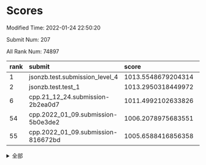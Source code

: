 # Scores

Modified Time: 2022-01-24 22:50:20

Submit Num: 207

All Rank Num: 74897

| rank |               submit               |       score        |       sigma        | pk_num |
| :--- | :--------------------------------- | :----------------- | :----------------- | :----- |
| 1    | jsonzb.test.submission_level_4     | 1013.5548679204314 | 0.8146505838974116 | 1448   |
| 2    | jsonzb.test.test_1                 | 1013.2950318449972 | 0.8332054905465242 | 1447   |
| 6    | cpp.21_12_24.submission-2b2ea0d7   | 1011.4992102633826 | 0.7982518093329913 | 1449   |
| 54   | cpp.2022_01_09.submission-5b0e3de2 | 1006.2078975683551 | 0.7251068711765707 | 1448   |
| 55   | cpp.2022_01_09.submission-816672bd | 1005.6588416856358 | 0.7206381428794166 | 1447   |


<details>
<summary>全部</summary>

| rank |                 submit                 |       score        |       sigma        | pk_num |
| :--- | :------------------------------------- | :----------------- | :----------------- | :----- |
| 1    | jsonzb.test.submission_level_4         | 1013.5548679204314 | 0.8146505838974116 | 1448   |
| 2    | jsonzb.test.test_1                     | 1013.2950318449972 | 0.8332054905465242 | 1447   |
| 3    | gobigger.level_3.submission_level_3_1  | 1012.5157889459954 | 0.7864932919922216 | 1448   |
| 4    | gobigger.level_3.submission_level_3_4  | 1011.7628210314491 | 0.7982108036721135 | 1445   |
| 5    | gobigger.level_3.submission_level_3_6  | 1011.7518452590544 | 0.8175099695174856 | 1448   |
| 6    | cpp.21_12_24.submission-2b2ea0d7       | 1011.4992102633826 | 0.7982518093329913 | 1449   |
| 7    | gobigger.level_3.submission_level_3_0  | 1011.2124880439485 | 0.7766100727369585 | 1449   |
| 8    | gobigger.level_3.submission_level_3_41 | 1011.0761499790673 | 0.7774912387244056 | 1453   |
| 9    | gobigger.level_3.submission_level_3_33 | 1010.8971378647626 | 0.7664006293641566 | 1446   |
| 10   | gobigger.level_3.submission_level_3_45 | 1010.8414259294505 | 0.7751329083115527 | 1447   |
| 11   | gobigger.level_3.submission_level_3_8  | 1010.736720838804  | 0.7464583214610002 | 1447   |
| 12   | gobigger.level_3.submission_level_3_28 | 1010.5723885545367 | 0.7695664720927261 | 1450   |
| 13   | gobigger.level_3.submission_level_3_29 | 1010.447749717809  | 0.7704106706171796 | 1442   |
| 14   | gobigger.level_3.submission_level_3_49 | 1010.4324677301533 | 0.7549821225686539 | 1451   |
| 15   | gobigger.level_3.submission_level_3_44 | 1010.4113329187812 | 0.7464691843513888 | 1445   |
| 16   | gobigger.level_3.submission_level_3_36 | 1010.364416037959  | 0.7751762182555948 | 1447   |
| 17   | gobigger.level_3.submission_level_3_38 | 1010.3600170139408 | 0.7872495253355489 | 1442   |
| 18   | gobigger.level_3.submission_level_3_2  | 1010.3558293558976 | 0.7652675926761742 | 1446   |
| 19   | gobigger.level_3.submission_level_3_21 | 1010.3002455832452 | 0.7654651220968648 | 1445   |
| 20   | gobigger.level_3.submission_level_3_10 | 1010.2862482924827 | 0.7456537965201667 | 1446   |
| 21   | gobigger.level_3.submission_level_3_27 | 1010.2633152690466 | 0.7833998166050401 | 1445   |
| 22   | gobigger.level_3.submission_level_3_46 | 1010.1680109386544 | 0.738949551845233  | 1448   |
| 23   | gobigger.level_3.submission_level_3_26 | 1010.0076950009525 | 0.7428053343712971 | 1442   |
| 24   | gobigger.level_3.submission_level_3_19 | 1010.007623681036  | 0.746911513302294  | 1447   |
| 25   | gobigger.level_3.submission_level_3_30 | 1009.8272440513363 | 0.7527145341530252 | 1450   |
| 26   | gobigger.level_3.submission_level_3_15 | 1009.8173017468835 | 0.7437644411649619 | 1448   |
| 27   | gobigger.level_3.submission_level_3_5  | 1009.7817077586885 | 0.763107059542152  | 1448   |
| 28   | gobigger.level_3.submission_level_3_35 | 1009.780397172882  | 0.7400920609979377 | 1447   |
| 29   | gobigger.level_3.submission_level_3_48 | 1009.7419034758086 | 0.7571520238728662 | 1448   |
| 30   | gobigger.level_3.submission_level_3_37 | 1009.7362965737241 | 0.7574296161080484 | 1441   |
| 31   | gobigger.level_3.submission_level_3_39 | 1009.7221806538068 | 0.7505616024169006 | 1454   |
| 32   | gobigger.level_3.submission_level_3_47 | 1009.7103985504103 | 0.7488634324183973 | 1443   |
| 33   | gobigger.level_3.submission_level_3_12 | 1009.6924732780594 | 0.7589362399126449 | 1444   |
| 34   | gobigger.level_3.submission_level_3_40 | 1009.6336617550111 | 0.7583676869255485 | 1451   |
| 35   | gobigger.level_3.submission_level_3_7  | 1009.6268949938511 | 0.7715072129159533 | 1451   |
| 36   | gobigger.level_3.submission_level_3_34 | 1009.5365994663621 | 0.7603530522084048 | 1437   |
| 37   | gobigger.level_3.submission_level_3_14 | 1009.4547866132405 | 0.7584204121003845 | 1445   |
| 38   | gobigger.level_3.submission_level_3_31 | 1009.3913834016697 | 0.7569135762719641 | 1446   |
| 39   | gobigger.level_3.submission_level_3_43 | 1009.3311351201014 | 0.7377016980985117 | 1447   |
| 40   | gobigger.level_3.submission_level_3_13 | 1009.3025604449571 | 0.7503641417929028 | 1448   |
| 41   | gobigger.level_3.submission_level_3_11 | 1009.2631715627186 | 0.7577526899392506 | 1451   |
| 42   | gobigger.level_3.submission_level_3_16 | 1009.1996200741138 | 0.7496977252950019 | 1448   |
| 43   | gobigger.level_3.submission_level_3_3  | 1009.0637371878504 | 0.7353223864840095 | 1450   |
| 44   | gobigger.level_3.submission_level_3_17 | 1009.0427277745572 | 0.7490882484811255 | 1450   |
| 45   | gobigger.level_3.submission_level_3_32 | 1009.0262185459018 | 0.7360317764676891 | 1445   |
| 46   | gobigger.level_3.submission_level_3_42 | 1009.0153134726545 | 0.750660936813181  | 1454   |
| 47   | gobigger.level_3.submission_level_3_20 | 1008.9500445444734 | 0.7530502918094727 | 1446   |
| 48   | gobigger.level_3.submission_level_3_24 | 1008.5630709285583 | 0.7589840120964475 | 1445   |
| 49   | gobigger.level_3.submission_level_3_9  | 1008.5422365363762 | 0.7508828366963558 | 1447   |
| 50   | gobigger.level_3.submission_level_3_23 | 1008.4824875979475 | 0.7666297839487838 | 1451   |
| 51   | gobigger.level_3.submission_level_3_22 | 1008.3135250543751 | 0.7379705659184271 | 1451   |
| 52   | gobigger.level_3.submission_level_3_25 | 1008.1225259196798 | 0.7272819145973691 | 1446   |
| 53   | gobigger.level_3.submission_level_3_18 | 1008.0822012085426 | 0.7362717003616689 | 1448   |
| 54   | cpp.2022_01_09.submission-5b0e3de2     | 1006.2078975683551 | 0.7251068711765707 | 1448   |
| 55   | cpp.2022_01_09.submission-816672bd     | 1005.6588416856358 | 0.7206381428794166 | 1447   |
| 56   | gobigger.level_1.submission_level_1_2  | 1004.8111034147324 | 0.7126337310996798 | 1448   |
| 57   | gobigger.level_1.submission_level_1_8  | 1004.6516042781682 | 0.7170378264602547 | 1451   |
| 58   | gobigger.level_1.submission_level_1_32 | 1004.5404966440093 | 0.7174735938948523 | 1448   |
| 59   | gobigger.level_1.submission_level_1_35 | 1004.5192074873692 | 0.7256629312003745 | 1446   |
| 60   | gobigger.level_1.submission_level_1_23 | 1004.3489186901937 | 0.72300400086044   | 1450   |
| 61   | gobigger.level_1.submission_level_1_10 | 1004.3453941053999 | 0.7122383293253658 | 1449   |
| 62   | gobigger.level_1.submission_level_1_46 | 1004.2194132977078 | 0.7077357792119932 | 1444   |
| 63   | gobigger.level_1.submission_level_1_28 | 1004.217463162828  | 0.7052378548639054 | 1450   |
| 64   | gobigger.level_1.submission_level_1_19 | 1004.0991973415267 | 0.7096911615116132 | 1454   |
| 65   | gobigger.level_1.submission_level_1_41 | 1003.9656697855285 | 0.7015280245884723 | 1449   |
| 66   | gobigger.level_1.submission_level_1_43 | 1003.9437190903664 | 0.6989164717188975 | 1447   |
| 67   | gobigger.level_1.submission_level_1_6  | 1003.8203748908411 | 0.7165850369149863 | 1451   |
| 68   | gobigger.level_1.submission_level_1_12 | 1003.8176644314362 | 0.7195718798076562 | 1447   |
| 69   | gobigger.level_1.submission_level_1_40 | 1003.8163187184275 | 0.7160016502238437 | 1439   |
| 70   | gobigger.level_1.submission_level_1_9  | 1003.7894966886264 | 0.7064719403167776 | 1450   |
| 71   | gobigger.level_1.submission_level_1_26 | 1003.7709061759202 | 0.7224506936693417 | 1449   |
| 72   | gobigger.level_1.submission_level_1_34 | 1003.6900942379563 | 0.7194194580982043 | 1450   |
| 73   | gobigger.level_1.submission_level_1_42 | 1003.6491908008611 | 0.7167799168670694 | 1442   |
| 74   | gobigger.level_1.submission_level_1_37 | 1003.5616467303942 | 0.7197055971685815 | 1449   |
| 75   | gobigger.level_1.submission_level_1_20 | 1003.5553653498209 | 0.7222376798960831 | 1442   |
| 76   | gobigger.level_1.submission_level_1_7  | 1003.5398903975035 | 0.7144571633599561 | 1442   |
| 77   | gobigger.level_1.submission_level_1_5  | 1003.4931921007384 | 0.7140652395819584 | 1448   |
| 78   | gobigger.level_1.submission_level_1_36 | 1003.4721461798213 | 0.712692604678314  | 1447   |
| 79   | gobigger.level_1.submission_level_1_3  | 1003.4603356533129 | 0.7240269022545223 | 1447   |
| 80   | gobigger.level_1.submission_level_1_29 | 1003.3686375078767 | 0.7243560848822914 | 1447   |
| 81   | gobigger.level_1.submission_level_1_38 | 1003.3523198898231 | 0.7208667717365828 | 1450   |
| 82   | gobigger.level_1.submission_level_1_15 | 1003.19957619388   | 0.7222377436728928 | 1448   |
| 83   | gobigger.level_1.submission_level_1_4  | 1003.1985749089708 | 0.7030512466718047 | 1445   |
| 84   | gobigger.level_1.submission_level_1_25 | 1003.1279902301231 | 0.7114265960948158 | 1447   |
| 85   | gobigger.level_1.submission_level_1_48 | 1003.1088603456413 | 0.7135940327985563 | 1449   |
| 86   | gobigger.level_1.submission_level_1_33 | 1003.0233023318061 | 0.7219559603271587 | 1442   |
| 87   | gobigger.level_1.submission_level_1_24 | 1002.9961840666556 | 0.7221823466308481 | 1448   |
| 88   | gobigger.level_1.submission_level_1_22 | 1002.9665676076576 | 0.7152146239215594 | 1445   |
| 89   | gobigger.level_1.submission_level_1_18 | 1002.9620558421032 | 0.721430012828214  | 1447   |
| 90   | gobigger.level_1.submission_level_1_17 | 1002.9554229120479 | 0.7247036348402983 | 1446   |
| 91   | gobigger.level_1.submission_level_1_16 | 1002.9134517221141 | 0.7202477351164033 | 1447   |
| 92   | gobigger.level_1.submission_level_1_1  | 1002.9074080346361 | 0.7072914275924752 | 1450   |
| 93   | gobigger.level_1.submission_level_1_49 | 1002.8921345023597 | 0.7067043128605877 | 1450   |
| 94   | gobigger.level_1.submission_level_1_0  | 1002.7576886437856 | 0.7130129723951573 | 1449   |
| 95   | gobigger.level_1.submission_level_1_11 | 1002.5574612865084 | 0.7074822021314624 | 1450   |
| 96   | gobigger.level_1.submission_level_1_47 | 1002.4870241725838 | 0.7162484997806083 | 1448   |
| 97   | gobigger.level_1.submission_level_1_13 | 1002.4806931029306 | 0.7161049961277599 | 1449   |
| 98   | gobigger.level_1.submission_level_1_44 | 1002.4594787891847 | 0.7157931958432733 | 1444   |
| 99   | gobigger.level_1.submission_level_1_45 | 1002.4553285355969 | 0.7174369932186894 | 1449   |
| 100  | gobigger.level_1.submission_level_1_21 | 1002.359437369559  | 0.7179279716798864 | 1446   |
| 101  | gobigger.level_1.submission_level_1_14 | 1002.3514218726406 | 0.7070001951485485 | 1450   |
| 102  | gobigger.level_1.submission_level_1_30 | 1002.2809140248207 | 0.7184184978078455 | 1447   |
| 103  | gobigger.level_1.submission_level_1_27 | 1002.1711871726344 | 0.7120800308945566 | 1446   |
| 104  | gobigger.level_1.submission_level_1_31 | 1002.0718450497161 | 0.7037700381590472 | 1446   |
| 105  | gobigger.level_1.submission_level_1_39 | 1001.7822342049195 | 0.7110621535724216 | 1449   |
| 106  | gobigger.random.submission_random_33   | 998.1462831233532  | 0.7043016632866413 | 1447   |
| 107  | gobigger.random.submission_random_48   | 997.4768800716279  | 0.7072304958606545 | 1447   |
| 108  | gobigger.random.submission_random_20   | 996.9447598041369  | 0.7052340231873586 | 1447   |
| 109  | gobigger.random.submission_random_7    | 996.8124077808446  | 0.7165950935539919 | 1446   |
| 110  | gobigger.random.submission_random_24   | 996.8059694670061  | 0.7107960030476828 | 1447   |
| 111  | gobigger.random.submission_random_47   | 996.7666807240122  | 0.7322385930619404 | 1444   |
| 112  | gobigger.random.submission_random_8    | 996.5994633252562  | 0.7144006730271192 | 1448   |
| 113  | gobigger.random.submission_random_16   | 996.5007458398422  | 0.7045477357780286 | 1448   |
| 114  | gobigger.random.submission_random_14   | 996.4940021134149  | 0.7035188048175675 | 1453   |
| 115  | gobigger.random.submission_random_17   | 996.2994032544417  | 0.7150472353883788 | 1442   |
| 116  | gobigger.random.submission_random_0    | 996.2755585725371  | 0.7182660108675282 | 1448   |
| 117  | gobigger.random.submission_random_44   | 996.2554427552424  | 0.7096929677343683 | 1451   |
| 118  | gobigger.random.submission_random_1    | 996.155974218736   | 0.728031700243145  | 1447   |
| 119  | gobigger.random.submission_random_19   | 996.1081004636882  | 0.7272244137915072 | 1450   |
| 120  | gobigger.random.submission_random_45   | 996.095425912341   | 0.7125979302043886 | 1452   |
| 121  | gobigger.random.submission_random_27   | 996.0809086932512  | 0.7070619847296165 | 1451   |
| 122  | gobigger.random.submission_random_13   | 996.0567266447716  | 0.7207606988691071 | 1450   |
| 123  | gobigger.random.submission_random_46   | 996.0370846522443  | 0.7137706323182381 | 1454   |
| 124  | gobigger.random.submission_random_43   | 996.0203074314531  | 0.7281933574596595 | 1448   |
| 125  | gobigger.random.submission_random_30   | 996.0145628439609  | 0.7060236387616509 | 1448   |
| 126  | gobigger.random.submission_random_18   | 995.9968353292583  | 0.704053122419909  | 1449   |
| 127  | gobigger.random.submission_random_42   | 995.9798479423067  | 0.7094079836306483 | 1449   |
| 128  | gobigger.random.submission_random_39   | 995.9675064959425  | 0.7067386754246259 | 1447   |
| 129  | gobigger.random.submission_random_21   | 995.932488508507   | 0.7070908602423075 | 1443   |
| 130  | gobigger.random.submission_random_25   | 995.9095216106562  | 0.7072505151593326 | 1453   |
| 131  | gobigger.random.submission_random_28   | 995.8798598845207  | 0.7112716195904849 | 1444   |
| 132  | gobigger.random.submission_random_31   | 995.853475034984   | 0.7069017522330872 | 1445   |
| 133  | gobigger.random.submission_random_41   | 995.8062279587115  | 0.7022258146067558 | 1443   |
| 134  | gobigger.random.submission_random_23   | 995.8052987081646  | 0.7132896115847213 | 1443   |
| 135  | gobigger.random.submission_random_26   | 995.7557163646508  | 0.7187834119888862 | 1449   |
| 136  | gobigger.random.submission_random_36   | 995.5733908036983  | 0.7117168166271288 | 1446   |
| 137  | gobigger.random.submission_random_5    | 995.4985621619473  | 0.7176851106690524 | 1446   |
| 138  | gobigger.random.submission_random_3    | 995.4641540243123  | 0.7127575565966447 | 1448   |
| 139  | gobigger.random.submission_random_6    | 995.3838410957275  | 0.7236196042805112 | 1445   |
| 140  | gobigger.random.submission_random_40   | 995.3578271480346  | 0.7119557404382602 | 1449   |
| 141  | gobigger.random.submission_random_9    | 995.339689187814   | 0.730772822103665  | 1448   |
| 142  | gobigger.random.submission_random_29   | 995.3205902280658  | 0.7107940418239579 | 1447   |
| 143  | gobigger.random.submission_random_49   | 995.2706158933067  | 0.7077641483729669 | 1443   |
| 144  | gobigger.random.submission_random_4    | 995.2351687006487  | 0.7194619513774643 | 1449   |
| 145  | gobigger.random.submission_random_22   | 995.172382715097   | 0.7170539988355542 | 1446   |
| 146  | gobigger.random.submission_random_35   | 995.0186918705529  | 0.7088215702804693 | 1443   |
| 147  | gobigger.random.submission_random_37   | 994.9843235926684  | 0.7213038838481814 | 1450   |
| 148  | gobigger.random.submission_random_15   | 994.9771201303221  | 0.7088842405226932 | 1448   |
| 149  | gobigger.random.submission_random_12   | 994.8593969841194  | 0.7235018187597453 | 1446   |
| 150  | gobigger.random.submission_random_38   | 994.8254156014464  | 0.7125022073250814 | 1454   |
| 151  | gobigger.random.submission_random_34   | 994.6917537858125  | 0.7168299042969325 | 1442   |
| 152  | gobigger.random.submission_random_11   | 994.6435759215644  | 0.7189261286513107 | 1444   |
| 153  | gobigger.random.submission_random_10   | 994.579194581406   | 0.7122414316930663 | 1446   |
| 154  | gobigger.random.submission_random_2    | 994.5704598884279  | 0.7201602752041389 | 1448   |
| 155  | gobigger.random.submission_random_32   | 994.5127089565265  | 0.7239038324595325 | 1444   |
| 156  | gobigger.level_2.submission_level_2_25 | 993.9695416366822  | 0.735006288739631  | 1446   |
| 157  | gobigger.level_2.submission_level_2_13 | 993.7192486457102  | 0.7412455027905097 | 1448   |
| 158  | gobigger.level_2.submission_level_2_22 | 993.7185764408616  | 0.7282302733428782 | 1449   |
| 159  | gobigger.level_2.submission_level_2_23 | 993.510655212288   | 0.7472099114947044 | 1451   |
| 160  | gobigger.level_2.submission_level_2_32 | 993.4431447767171  | 0.7388116426748945 | 1444   |
| 161  | gobigger.level_2.submission_level_2_21 | 993.3704399791601  | 0.7272737023777615 | 1444   |
| 162  | gobigger.level_2.submission_level_2_9  | 993.2581917775681  | 0.7174954667784252 | 1445   |
| 163  | gobigger.level_2.submission_level_2_41 | 992.9877282422706  | 0.7396749642395943 | 1445   |
| 164  | gobigger.level_2.submission_level_2_0  | 992.9426646565295  | 0.7421530074990351 | 1445   |
| 165  | gobigger.level_2.submission_level_2_26 | 992.8912554497626  | 0.7368362832454209 | 1445   |
| 166  | gobigger.level_2.submission_level_2_5  | 992.8891932232424  | 0.7407813840681814 | 1446   |
| 167  | gobigger.level_2.submission_level_2_35 | 992.8617473602704  | 0.7335469792322185 | 1446   |
| 168  | gobigger.level_2.submission_level_2_30 | 992.860696504172   | 0.7373315205960329 | 1447   |
| 169  | gobigger.level_2.submission_level_2_47 | 992.6902642412672  | 0.7451252563503438 | 1446   |
| 170  | gobigger.level_2.submission_level_2_42 | 992.5206469555686  | 0.7321282571542523 | 1449   |
| 171  | gobigger.level_2.submission_level_2_19 | 992.5011174710002  | 0.7354937038233517 | 1444   |
| 172  | gobigger.level_2.submission_level_2_40 | 992.4773410573598  | 0.7662721915156491 | 1446   |
| 173  | gobigger.level_2.submission_level_2_10 | 992.4694066580222  | 0.7639047608416136 | 1450   |
| 174  | gobigger.level_2.submission_level_2_49 | 992.4392331525803  | 0.7395136092715006 | 1445   |
| 175  | gobigger.level_2.submission_level_2_6  | 992.3963365568242  | 0.7431165815465173 | 1448   |
| 176  | gobigger.level_2.submission_level_2_2  | 992.2644687329961  | 0.7353480624478862 | 1446   |
| 177  | gobigger.level_2.submission_level_2_17 | 992.1666958433028  | 0.7385597849012893 | 1448   |
| 178  | gobigger.level_2.submission_level_2_29 | 992.1633757178449  | 0.7755425832846974 | 1450   |
| 179  | gobigger.level_2.submission_level_2_4  | 991.9753435664397  | 0.7508252872245623 | 1449   |
| 180  | gobigger.level_2.submission_level_2_48 | 991.9731505018142  | 0.737667029951584  | 1451   |
| 181  | gobigger.level_2.submission_level_2_12 | 991.87722567059    | 0.740109298584957  | 1450   |
| 182  | gobigger.level_2.submission_level_2_34 | 991.8587620463871  | 0.7533330203310095 | 1450   |
| 183  | gobigger.level_2.submission_level_2_33 | 991.851667237394   | 0.7539784386791325 | 1448   |
| 184  | gobigger.level_2.submission_level_2_44 | 991.8021017596042  | 0.7475003634740757 | 1445   |
| 185  | gobigger.level_2.submission_level_2_37 | 991.7181382124719  | 0.7406681025893282 | 1450   |
| 186  | gobigger.level_2.submission_level_2_31 | 991.6919979392453  | 0.7410139261737005 | 1449   |
| 187  | gobigger.level_2.submission_level_2_43 | 991.6509855215589  | 0.7535061501134432 | 1446   |
| 188  | gobigger.level_2.submission_level_2_3  | 991.631421410815   | 0.7522635723610962 | 1446   |
| 189  | gobigger.level_2.submission_level_2_18 | 991.5899755629124  | 0.7538565739568217 | 1444   |
| 190  | gobigger.level_2.submission_level_2_27 | 991.501032546456   | 0.7597089385160265 | 1442   |
| 191  | gobigger.level_2.submission_level_2_46 | 991.48205758399    | 0.7679914653860844 | 1445   |
| 192  | gobigger.level_2.submission_level_2_8  | 991.4169188734452  | 0.7503202521290334 | 1445   |
| 193  | gobigger.level_2.submission_level_2_45 | 991.3992718434433  | 0.7428387019865687 | 1451   |
| 194  | gobigger.level_2.submission_level_2_36 | 991.2967371279512  | 0.7639106440175821 | 1448   |
| 195  | gobigger.level_2.submission_level_2_38 | 991.2064714246452  | 0.7564729705243103 | 1450   |
| 196  | gobigger.level_2.submission_level_2_20 | 991.1239375584055  | 0.760927509140746  | 1452   |
| 197  | gobigger.level_2.submission_level_2_1  | 991.0689539970901  | 0.749796650579695  | 1442   |
| 198  | gobigger.level_2.submission_level_2_24 | 991.0569952878402  | 0.7438265323270045 | 1447   |
| 199  | gobigger.level_2.submission_level_2_15 | 990.9505702394096  | 0.747003210374568  | 1446   |
| 200  | gobigger.level_2.submission_level_2_28 | 990.7482224920634  | 0.7696723023258647 | 1448   |
| 201  | gobigger.level_2.submission_level_2_39 | 990.7460455721176  | 0.7457758217021623 | 1447   |
| 202  | gobigger.level_2.submission_level_2_11 | 990.580679276844   | 0.7455041231856202 | 1451   |
| 203  | gobigger.level_2.submission_level_2_14 | 990.5210626922485  | 0.7547978504352476 | 1448   |
| 204  | gobigger.level_2.submission_level_2_7  | 990.0707344233095  | 0.7739231506014119 | 1448   |
| 205  | gobigger.level_2.submission_level_2_16 | 989.6611903611804  | 0.780627249062612  | 1446   |
| 206  | gobigger.none.submission_none_1        | 976.4236674376119  | 1.3690887332359232 | 1450   |
| 207  | gobigger.none.submission_none_0        | 976.3277947669307  | 1.5246049658733556 | 1448   |

</details>